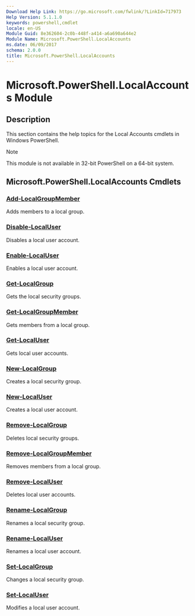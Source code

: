 ```yaml
---
Download Help Link: https://go.microsoft.com/fwlink/?LinkId=717973
Help Version: 5.1.1.0
keywords: powershell,cmdlet
locale: en-US
Module Guid: 8e362604-2c0b-448f-a414-a6a690a644e2
Module Name: Microsoft.PowerShell.LocalAccounts
ms.date: 06/09/2017
schema: 2.0.0
title: Microsoft.PowerShell.LocalAccounts
---
```


# Microsoft.PowerShell.LocalAccounts Module

## Description

This section contains the help topics for the Local Accounts cmdlets in Windows PowerShell.

> [!NOTE]
> This module is not available in 32-bit PowerShell on a 64-bit system.

## Microsoft.PowerShell.LocalAccounts Cmdlets

### [Add-LocalGroupMember](Add-LocalGroupMember.md)

Adds members to a local group.

### [Disable-LocalUser](Disable-LocalUser.md)

Disables a local user account.

### [Enable-LocalUser](Enable-LocalUser.md)

Enables a local user account.

### [Get-LocalGroup](Get-LocalGroup.md)

Gets the local security groups.

### [Get-LocalGroupMember](Get-LocalGroupMember.md)

Gets members from a local group.

### [Get-LocalUser](Get-LocalUser.md)

Gets local user accounts.

### [New-LocalGroup](New-LocalGroup.md)

Creates a local security group.

### [New-LocalUser](New-LocalUser.md)

Creates a local user account.

### [Remove-LocalGroup](Remove-LocalGroup.md)

Deletes local security groups.

### [Remove-LocalGroupMember](Remove-LocalGroupMember.md)

Removes members from a local group.

### [Remove-LocalUser](Remove-LocalUser.md)

Deletes local user accounts.

### [Rename-LocalGroup](Rename-LocalGroup.md)

Renames a local security group.

### [Rename-LocalUser](Rename-LocalUser.md)

Renames a local user account.

### [Set-LocalGroup](Set-LocalGroup.md)

Changes a local security group.

### [Set-LocalUser](Set-LocalUser.md)

Modifies a local user account.
